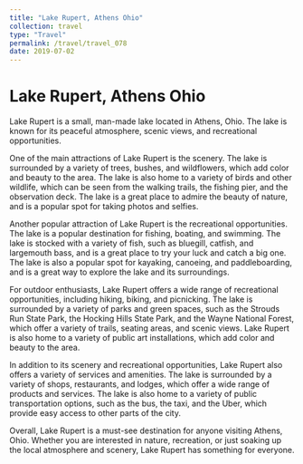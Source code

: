 ```yaml
---
title: "Lake Rupert, Athens Ohio"
collection: travel
type: "Travel"
permalink: /travel/travel_078
date: 2019-07-02
---
```


# Lake Rupert, Athens Ohio
Lake Rupert is a small, man-made lake located in Athens, Ohio. The lake is known for its peaceful atmosphere, scenic views, and recreational opportunities.

One of the main attractions of Lake Rupert is the scenery. The lake is surrounded by a variety of trees, bushes, and wildflowers, which add color and beauty to the area. The lake is also home to a variety of birds and other wildlife, which can be seen from the walking trails, the fishing pier, and the observation deck. The lake is a great place to admire the beauty of nature, and is a popular spot for taking photos and selfies.

Another popular attraction of Lake Rupert is the recreational opportunities. The lake is a popular destination for fishing, boating, and swimming. The lake is stocked with a variety of fish, such as bluegill, catfish, and largemouth bass, and is a great place to try your luck and catch a big one. The lake is also a popular spot for kayaking, canoeing, and paddleboarding, and is a great way to explore the lake and its surroundings.

For outdoor enthusiasts, Lake Rupert offers a wide range of recreational opportunities, including hiking, biking, and picnicking. The lake is surrounded by a variety of parks and green spaces, such as the Strouds Run State Park, the Hocking Hills State Park, and the Wayne National Forest, which offer a variety of trails, seating areas, and scenic views. Lake Rupert is also home to a variety of public art installations, which add color and beauty to the area.

In addition to its scenery and recreational opportunities, Lake Rupert also offers a variety of services and amenities. The lake is surrounded by a variety of shops, restaurants, and lodges, which offer a wide range of products and services. The lake is also home to a variety of public transportation options, such as the bus, the taxi, and the Uber, which provide easy access to other parts of the city.

Overall, Lake Rupert is a must-see destination for anyone visiting Athens, Ohio. Whether you are interested in nature, recreation, or just soaking up the local atmosphere and scenery, Lake Rupert has something for everyone.
